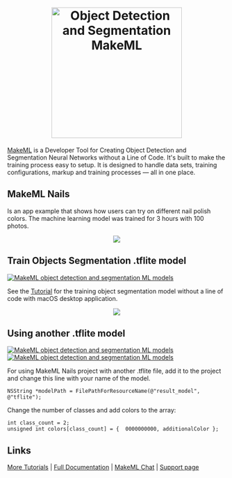 <h1 align="center">
<img src="https://makeml.app/img/logo_vector.svg" width=300px href="https://makeml.app?utm=github_nails_segmentation" alt="Object Detection and Segmentation MakeML">
</h1>

[MakeML](https://makeml.app?utm=github_nails_segmentation) is a Developer Tool for Creating Object Detection and Segmentation Neural Networks without a Line of Code. It's built to make the training process easy to setup. It is designed to handle data sets, training configurations, markup and training processes — all in one place.

## MakeML Nails
Is an app example that shows how users can try on different nail polish colors. The machine learning model was trained for 3 hours with 100 photos.
<div align="center">
<img src="https://makeml.app/docs/assets/nails_results_MakeML_2.gif">
</div>

## Train Objects Segmentation .tflite model
[![MakeML object detection and segmentation ML models](https://img.shields.io/static/v1?label=platform&message=macOS&color=blue)](https://makeml.app)

See the [Tutorial](https://makeml.app/docs/nails_tutorial_intro?utm=github_nails_segmentation) for the training object segmentation model without a line of code with macOS desktop application.

<div align="center">
<img src="https://makeml.app/docs/assets/nails_adding_annotations.gif">
</div>

## Using another .tflite model
[![MakeML object detection and segmentation ML models](https://img.shields.io/static/v1?label=platform&message=iOS&color=blue)](https://makeml.app)    [![MakeML object detection and segmentation ML models](https://img.shields.io/static/v1?label=language&message=swift&nbsp;&#124;&nbsp;objective-c&color=green)](https://makeml.app)

For using MakeML Nails project with another .tflite file, add it to the project and change this line with your name of the model.
```
NSString *modelPath = FilePathForResourceName(@"result_model", @"tflite");
```

Change the number of classes and add colors to the array:
```
int class_count = 2;
unsigned int colors[class_count] = {  0000000000, additionalColor };
```

## Links

[More Tutorials](https://makeml.app/tutorials?utm=github_nails_segmentation) | [Full Documentation](https://makeml.app/docs/doc1?utm=github_nails_segmentation) | [MakeML Chat](https://discordapp.com/invite/vgcG3Su) | [Support page](https://makeml.app/support)
